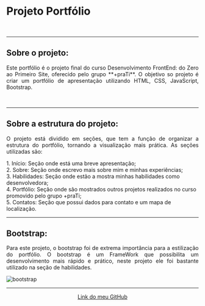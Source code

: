 # **Projeto Portfólio**
<br> 
<hr>

## Sobre o projeto:
<p align= "justify">Este portfólio é o projeto final do curso Desenvolvimento FrontEnd: do Zero ao Primeiro Site, oferecido pelo grupo **+praTi**. O objetivo so projeto é criar um portfólio de apresentação utilizando HTML, CSS, JavaScript, Bootstrap.</p>
<br>
<hr>

## Sobre a estrutura do projeto:
<p align= "justify"> O projeto está dividido em seções, que tem a função de organizar a estrutura do portfólio, tornando a visualização mais prática. As seções utilizadas são: </p>
1. Início: Seção onde está uma breve apresentação;
<br>
2. Sobre: Seção onde escrevo mais sobre mim e minhas experiências;
<br>
3. Habilidades: Seção onde estão a mostra minhas habilidades como desenvolvedora;
<br>
4. Portfólio: Seção onde são mostrados outros projetos realizados no curso promovido pelo grupo +praTi;
<br>
5. Contatos: Seção que possui dados para contato e um mapa de localização.
<br>
<hr>

## Bootstrap:

<p align= "justify">Para este projeto, o bootstrap foi de extrema importância para a estilização do portfólio. O bootstrap é um FrameWork que possibilita um desenvolvimento mais rápido e prático, neste projeto ele foi bastante utilizado na seção de habilidades. </p>

![bootstrap](https://user-images.githubusercontent.com/115596050/221423153-78df06b6-7b0e-43b2-b3bc-c6ad552bd772.png)
<br>
<hr>

<p align="center">
<a align= "center" href="https://github.com/yasmimsebastiany" target="_blank">Link do meu GitHub</a>

